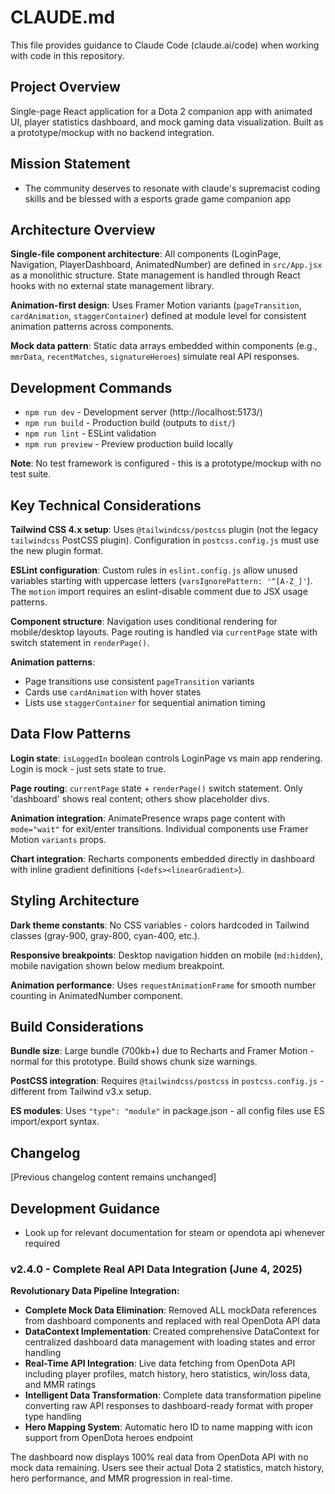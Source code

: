 # CLAUDE.md

This file provides guidance to Claude Code (claude.ai/code) when working with code in this repository.

## Project Overview

Single-page React application for a Dota 2 companion app with animated UI, player statistics dashboard, and mock gaming data visualization. Built as a prototype/mockup with no backend integration.

## Mission Statement

- The community deserves to resonate with claude's supremacist coding skills and be blessed with a esports grade game companion app

## Architecture Overview

**Single-file component architecture**: All components (LoginPage, Navigation, PlayerDashboard, AnimatedNumber) are defined in `src/App.jsx` as a monolithic structure. State management is handled through React hooks with no external state management library.

**Animation-first design**: Uses Framer Motion variants (`pageTransition`, `cardAnimation`, `staggerContainer`) defined at module level for consistent animation patterns across components.

**Mock data pattern**: Static data arrays embedded within components (e.g., `mmrData`, `recentMatches`, `signatureHeroes`) simulate real API responses.

## Development Commands

- `npm run dev` - Development server (http://localhost:5173/)
- `npm run build` - Production build (outputs to `dist/`)
- `npm run lint` - ESLint validation
- `npm run preview` - Preview production build locally

**Note**: No test framework is configured - this is a prototype/mockup with no test suite.

## Key Technical Considerations

**Tailwind CSS 4.x setup**: Uses `@tailwindcss/postcss` plugin (not the legacy `tailwindcss` PostCSS plugin). Configuration in `postcss.config.js` must use the new plugin format.

**ESLint configuration**: Custom rules in `eslint.config.js` allow unused variables starting with uppercase letters (`varsIgnorePattern: '^[A-Z_]'`). The `motion` import requires an eslint-disable comment due to JSX usage patterns.

**Component structure**: Navigation uses conditional rendering for mobile/desktop layouts. Page routing is handled via `currentPage` state with switch statement in `renderPage()`.

**Animation patterns**: 
- Page transitions use consistent `pageTransition` variants
- Cards use `cardAnimation` with hover states
- Lists use `staggerContainer` for sequential animation timing

## Data Flow Patterns

**Login state**: `isLoggedIn` boolean controls LoginPage vs main app rendering. Login is mock - just sets state to true.

**Page routing**: `currentPage` state + `renderPage()` switch statement. Only 'dashboard' shows real content; others show placeholder divs.

**Animation integration**: AnimatePresence wraps page content with `mode="wait"` for exit/enter transitions. Individual components use Framer Motion `variants` props.

**Chart integration**: Recharts components embedded directly in dashboard with inline gradient definitions (`<defs><linearGradient>`).

## Styling Architecture

**Dark theme constants**: No CSS variables - colors hardcoded in Tailwind classes (gray-900, gray-800, cyan-400, etc.).

**Responsive breakpoints**: Desktop navigation hidden on mobile (`md:hidden`), mobile navigation shown below medium breakpoint.

**Animation performance**: Uses `requestAnimationFrame` for smooth number counting in AnimatedNumber component.

## Build Considerations

**Bundle size**: Large bundle (700kb+) due to Recharts and Framer Motion - normal for this prototype. Build shows chunk size warnings.

**PostCSS integration**: Requires `@tailwindcss/postcss` in `postcss.config.js` - different from Tailwind v3.x setup.

**ES modules**: Uses `"type": "module"` in package.json - all config files use ES import/export syntax.

## Changelog

[Previous changelog content remains unchanged]

## Development Guidance

- Look up for relevant documentation for steam or opendota api whenever required

### v2.4.0 - Complete Real API Data Integration (June 4, 2025)

**Revolutionary Data Pipeline Integration:**
- **Complete Mock Data Elimination**: Removed ALL mockData references from dashboard components and replaced with real OpenDota API data
- **DataContext Implementation**: Created comprehensive DataContext for centralized dashboard data management with loading states and error handling
- **Real-Time API Integration**: Live data fetching from OpenDota API including player profiles, match history, hero statistics, win/loss data, and MMR ratings
- **Intelligent Data Transformation**: Complete data transformation pipeline converting raw API responses to dashboard-ready format with proper type handling
- **Hero Mapping System**: Automatic hero ID to name mapping with icon support from OpenDota heroes endpoint

The dashboard now displays 100% real data from OpenDota API with no mock data remaining. Users see their actual Dota 2 statistics, match history, hero performance, and MMR progression in real-time.
